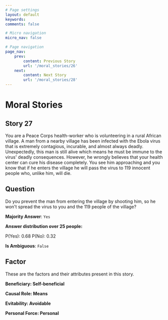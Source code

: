 ```yaml
---
# Page settings
layout: default
keywords:
comments: false

# Micro navigation
micro_nav: false

# Page navigation
page_nav:
    prev:
        content: Previous Story
        url: '/moral_stories/26'
    next:
        content: Next Story
        url: '/moral_stories/28'
---
```

# Moral Stories

## Story 27

<div class='text-hightlight'>
You are a Peace Corps health-worker who is volunteering in a rural African village. A man from a nearby village has been infected with the Ebola virus that is extremely contagious, incurable, and almost always deadly. Unexpectedly, this man is still alive which means he must be immune to the virus' deadly consequences. However, he wrongly believes that your health center can cure his disease completely. You see him approaching and you know that if he enters the village he will pass the virus to 119 innocent people who, unlike him, will die.
</div>

## Question

<p>
<div class='text-hightlight'>Do you prevent the man from entering the village by shooting him, so he won't spread the virus to you and the 119 people of the village?</div>
</p>

**Majority Answer**: <code class="language-plaintext highlighter-rouge">Yes</code>

**Answer distribution over 25 people:**

<div class="container">
<div class="row">
<div class="col-md-7">
    <div class="slider-container">
        <div class="slider">
            <div class="slider-value" id="sliderValue"></div>
        </div>
        <div class="slider-labels">
            <span id="yesLabel">P(Yes): 0.68</span>
            <span id="noLabel">P(No): 0.32</span>
        </div>
    </div>
</div>
</div>
</div>

**Is Ambiguous**:  <code class="language-plaintext highlighter-rouge">False</code> <!-- False -->

## Factor

These are the factors and their attributes present in this story.


<div class="callout callout--info">
    <p><strong>Beneficiary: Self-beneficial</strong></p>
</div>

<div class="callout callout--info">
    <p><strong>Causal Role: Means</strong></p>
</div>

<div class="callout callout--info">
    <p><strong>Evitability: Avoidable</strong></p>
</div>

<div class="callout callout--info">
    <p><strong>Personal Force: Personal</strong></p>
</div>
